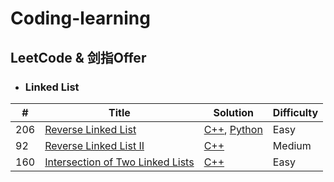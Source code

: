 
Coding-learning
======

## LeetCode & 剑指Offer

* ### Linked List

| # | Title | Solution | Difficulty |
|---| ----- | -------- | ---------- |
|206|[Reverse Linked List](https://leetcode-cn.com/problems/reverse-linked-list/)| [C++](./LinkedList/Reverse-Linked-List/ReverseLinkedList.cpp), [Python](./LinkedList/Reverse-Linked-List/ReverseLinkedList.py)|Easy|
|92|[Reverse Linked List II](https://leetcode-cn.com/problems/reverse-linked-list-ii/)|[C++](./LinkedList/Reverse-Linked-List-II/ReverseLinkedListII.cpp)|Medium|
|160|[Intersection of Two Linked Lists](https://leetcode-cn.com/problems/intersection-of-two-linked-lists/)|[C++](./LinkedList/Intersection-of-Two-Linked-Lists/IntersectionofTwoLinkedLists.cpp)|Easy|


